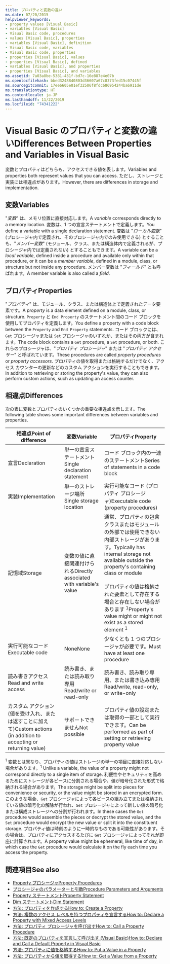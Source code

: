 ```yaml
---
title: プロパティと変数の違い
ms.date: 07/20/2015
helpviewer_keywords:
- property values [Visual Basic]
- variables [Visual Basic]
- Visual Basic code, procedures
- values [Visual Basic], properties
- variables [Visual Basic], definition
- Visual Basic code, variables
- Visual Basic code, properties
- properties [Visual Basic], values
- properties [Visual Basic], defined
- variables [Visual Basic], and properties
- properties [Visual Basic], and variables
ms.assetid: 7a03a8be-5381-431f-bd7c-16e887e4e07b
ms.openlocfilehash: bbed3248840803d36607a67c8373fed15c07445f
ms.sourcegitcommit: 17ee6605e01ef32506f8fdc686954244ba6911de
ms.translationtype: HT
ms.contentlocale: ja-JP
ms.lasthandoff: 11/22/2019
ms.locfileid: "74341222"
---
```

# <a name="differences-between-properties-and-variables-in-visual-basic"></a><span data-ttu-id="b91a2-102">Visual Basic のプロパティと変数の違い</span><span class="sxs-lookup"><span data-stu-id="b91a2-102">Differences Between Properties and Variables in Visual Basic</span></span>
<span data-ttu-id="b91a2-103">変数とプロパティはどちらも、アクセスできる値を表します。</span><span class="sxs-lookup"><span data-stu-id="b91a2-103">Variables and properties both represent values that you can access.</span></span> <span data-ttu-id="b91a2-104">ただし、ストレージと実装には相違点があります。</span><span class="sxs-lookup"><span data-stu-id="b91a2-104">However, there are differences in storage and implementation.</span></span>  
  
## <a name="variables"></a><span data-ttu-id="b91a2-105">変数</span><span class="sxs-lookup"><span data-stu-id="b91a2-105">Variables</span></span>  
 <span data-ttu-id="b91a2-106">"*変数*" は、メモリ位置に直接対応します。</span><span class="sxs-lookup"><span data-stu-id="b91a2-106">A *variable* corresponds directly to a memory location.</span></span> <span data-ttu-id="b91a2-107">変数は、1 つの宣言ステートメントで定義します。</span><span class="sxs-lookup"><span data-stu-id="b91a2-107">You define a variable with a single declaration statement.</span></span> <span data-ttu-id="b91a2-108">変数は "*ローカル変数*" (プロシージャ内で定義され、そのプロシージャ内でのみ使用できる) とすることも、"*メンバー変数*" (モジュール、クラス、または構造体内で定義されるが、プロシージャ内では定義されない) とすることもできます。</span><span class="sxs-lookup"><span data-stu-id="b91a2-108">A variable can be a *local variable*, defined inside a procedure and available only within that procedure, or it can be a *member variable*, defined in a module, class, or structure but not inside any procedure.</span></span> <span data-ttu-id="b91a2-109">メンバー変数は "*フィールド*" とも呼ばれます。</span><span class="sxs-lookup"><span data-stu-id="b91a2-109">A member variable is also called a *field*.</span></span>  
  
## <a name="properties"></a><span data-ttu-id="b91a2-110">プロパティ</span><span class="sxs-lookup"><span data-stu-id="b91a2-110">Properties</span></span>  
 <span data-ttu-id="b91a2-111">"*プロパティ*" は、モジュール、クラス、または構造体上で定義されたデータ要素です。</span><span class="sxs-lookup"><span data-stu-id="b91a2-111">A *property* is a data element defined on a module, class, or structure.</span></span> <span data-ttu-id="b91a2-112">`Property` と `End Property` のステートメント間のコード ブロックを使用してプロパティを定義します。</span><span class="sxs-lookup"><span data-stu-id="b91a2-112">You define a property with a code block between the `Property` and `End Property` statements.</span></span> <span data-ttu-id="b91a2-113">コード ブロックには、`Get` プロシージャまたは `Set` プロシージャのいずれか、またはその両方が含まれます。</span><span class="sxs-lookup"><span data-stu-id="b91a2-113">The code block contains a `Get` procedure, a `Set` procedure, or both.</span></span> <span data-ttu-id="b91a2-114">これらのプロシージャは、"*プロパティ プロシージャ*" または "*プロパティ アクセサー*" と呼ばれています。</span><span class="sxs-lookup"><span data-stu-id="b91a2-114">These procedures are called *property procedures* or *property accessors*.</span></span> <span data-ttu-id="b91a2-115">プロパティの値を取得または格納するだけでなく、アクセス カウンターの更新などのカスタム アクションを実行することもできます。</span><span class="sxs-lookup"><span data-stu-id="b91a2-115">In addition to retrieving or storing the property's value, they can also perform custom actions, such as updating an access counter.</span></span>  
  
## <a name="differences"></a><span data-ttu-id="b91a2-116">相違点</span><span class="sxs-lookup"><span data-stu-id="b91a2-116">Differences</span></span>  
 <span data-ttu-id="b91a2-117">次の表に変数とプロパティのいくつかの重要な相違点を示します。</span><span class="sxs-lookup"><span data-stu-id="b91a2-117">The following table shows some important differences between variables and properties.</span></span>  
  
|<span data-ttu-id="b91a2-118">相違点</span><span class="sxs-lookup"><span data-stu-id="b91a2-118">Point of difference</span></span>|<span data-ttu-id="b91a2-119">変数</span><span class="sxs-lookup"><span data-stu-id="b91a2-119">Variable</span></span>|<span data-ttu-id="b91a2-120">プロパティ</span><span class="sxs-lookup"><span data-stu-id="b91a2-120">Property</span></span>|  
|-------------------------|--------------|--------------|  
|<span data-ttu-id="b91a2-121">宣言</span><span class="sxs-lookup"><span data-stu-id="b91a2-121">Declaration</span></span>|<span data-ttu-id="b91a2-122">単一の宣言ステートメント</span><span class="sxs-lookup"><span data-stu-id="b91a2-122">Single declaration statement</span></span>|<span data-ttu-id="b91a2-123">コード ブロック内の一連のステートメント</span><span class="sxs-lookup"><span data-stu-id="b91a2-123">Series of statements in a code block</span></span>|  
|<span data-ttu-id="b91a2-124">実装</span><span class="sxs-lookup"><span data-stu-id="b91a2-124">Implementation</span></span>|<span data-ttu-id="b91a2-125">単一のストレージ場所</span><span class="sxs-lookup"><span data-stu-id="b91a2-125">Single storage location</span></span>|<span data-ttu-id="b91a2-126">実行可能なコード (プロパティ プロシージャ)</span><span class="sxs-lookup"><span data-stu-id="b91a2-126">Executable code (property procedures)</span></span>|  
|<span data-ttu-id="b91a2-127">記憶域</span><span class="sxs-lookup"><span data-stu-id="b91a2-127">Storage</span></span>|<span data-ttu-id="b91a2-128">変数の値に直接関連付けられる</span><span class="sxs-lookup"><span data-stu-id="b91a2-128">Directly associated with variable's value</span></span>|<span data-ttu-id="b91a2-129">通常、プロパティの包含クラスまたはモジュールの外部では使用できない内部ストレージがあります。</span><span class="sxs-lookup"><span data-stu-id="b91a2-129">Typically has internal storage not available outside the property's containing class or module</span></span><br /><br /> <span data-ttu-id="b91a2-130">プロパティの値は格納された要素として存在する場合と存在しない場合があります <sup>1</sup></span><span class="sxs-lookup"><span data-stu-id="b91a2-130">Property's value might or might not exist as a stored element <sup>1</sup></span></span>|  
|<span data-ttu-id="b91a2-131">実行可能なコード</span><span class="sxs-lookup"><span data-stu-id="b91a2-131">Executable code</span></span>|<span data-ttu-id="b91a2-132">None</span><span class="sxs-lookup"><span data-stu-id="b91a2-132">None</span></span>|<span data-ttu-id="b91a2-133">少なくとも 1 つのプロシージャが必要です。</span><span class="sxs-lookup"><span data-stu-id="b91a2-133">Must have at least one procedure</span></span>|  
|<span data-ttu-id="b91a2-134">読み書きアクセス</span><span class="sxs-lookup"><span data-stu-id="b91a2-134">Read and write access</span></span>|<span data-ttu-id="b91a2-135">読み書き、または読み取り専用</span><span class="sxs-lookup"><span data-stu-id="b91a2-135">Read/write or read-only</span></span>|<span data-ttu-id="b91a2-136">読み書き、読み取り専用、または書き込み専用</span><span class="sxs-lookup"><span data-stu-id="b91a2-136">Read/write, read-only, or write-only</span></span>|  
|<span data-ttu-id="b91a2-137">カスタム アクション (値を受け入れ、または返すことに加えて)</span><span class="sxs-lookup"><span data-stu-id="b91a2-137">Custom actions (in addition to accepting or returning value)</span></span>|<span data-ttu-id="b91a2-138">サポートできません</span><span class="sxs-lookup"><span data-stu-id="b91a2-138">Not possible</span></span>|<span data-ttu-id="b91a2-139">プロパティ値の設定または取得の一部として実行できます。</span><span class="sxs-lookup"><span data-stu-id="b91a2-139">Can be performed as part of setting or retrieving property value</span></span>|  
  
 <span data-ttu-id="b91a2-140"><sup>1</sup> 変数とは異なり、プロパティの値はストレージの単一の項目に直接対応しない場合があります。</span><span class="sxs-lookup"><span data-stu-id="b91a2-140"><sup>1</sup> Unlike a variable, the value of a property might not correspond directly to a single item of storage.</span></span> <span data-ttu-id="b91a2-141">利便性やセキュリティを高めるためにストレージが各ピースに分割される場合や、値が暗号化された形式で格納される場合があります。</span><span class="sxs-lookup"><span data-stu-id="b91a2-141">The storage might be split into pieces for convenience or security, or the value might be stored in an encrypted form.</span></span> <span data-ttu-id="b91a2-142">このような場合、`Get` プロシージャによって各ピースの組み立てまたは格納されている値の暗号化の解除が行われ、`Set` プロシージャによって新しい値の暗号化または構成ストレージへの分割が行われます。</span><span class="sxs-lookup"><span data-stu-id="b91a2-142">In these cases the `Get` procedure would assemble the pieces or decrypt the stored value, and the `Set` procedure would encrypt the new value or split it into the constituent storage.</span></span> <span data-ttu-id="b91a2-143">プロパティ値は時刻のように一時的なものである可能性があります。その場合は、プロパティにアクセスするたびに `Get` プロシージャによってそれが即座に計算されます。</span><span class="sxs-lookup"><span data-stu-id="b91a2-143">A property value might be ephemeral, like time of day, in which case the `Get` procedure would calculate it on the fly each time you access the property.</span></span>  
  
## <a name="see-also"></a><span data-ttu-id="b91a2-144">関連項目</span><span class="sxs-lookup"><span data-stu-id="b91a2-144">See also</span></span>

- [<span data-ttu-id="b91a2-145">Property プロシージャ</span><span class="sxs-lookup"><span data-stu-id="b91a2-145">Property Procedures</span></span>](./property-procedures.md)
- [<span data-ttu-id="b91a2-146">プロシージャのパラメーターと引数</span><span class="sxs-lookup"><span data-stu-id="b91a2-146">Procedure Parameters and Arguments</span></span>](./procedure-parameters-and-arguments.md)
- [<span data-ttu-id="b91a2-147">Property ステートメント</span><span class="sxs-lookup"><span data-stu-id="b91a2-147">Property Statement</span></span>](../../../../visual-basic/language-reference/statements/property-statement.md)
- [<span data-ttu-id="b91a2-148">Dim ステートメント</span><span class="sxs-lookup"><span data-stu-id="b91a2-148">Dim Statement</span></span>](../../../../visual-basic/language-reference/statements/dim-statement.md)
- [<span data-ttu-id="b91a2-149">方法: プロパティを作成する</span><span class="sxs-lookup"><span data-stu-id="b91a2-149">How to: Create a Property</span></span>](./how-to-create-a-property.md)
- [<span data-ttu-id="b91a2-150">方法: 複数のアクセス レベルを持つプロパティを宣言する</span><span class="sxs-lookup"><span data-stu-id="b91a2-150">How to: Declare a Property with Mixed Access Levels</span></span>](./how-to-declare-a-property-with-mixed-access-levels.md)
- [<span data-ttu-id="b91a2-151">方法: プロパティ プロシージャを呼び出す</span><span class="sxs-lookup"><span data-stu-id="b91a2-151">How to: Call a Property Procedure</span></span>](./how-to-call-a-property-procedure.md)
- [<span data-ttu-id="b91a2-152">方法: 既定のプロパティを宣言して呼び出す (Visual Basic)</span><span class="sxs-lookup"><span data-stu-id="b91a2-152">How to: Declare and Call a Default Property in Visual Basic</span></span>](./how-to-declare-and-call-a-default-property.md)
- [<span data-ttu-id="b91a2-153">方法: プロパティに値を格納する</span><span class="sxs-lookup"><span data-stu-id="b91a2-153">How to: Put a Value in a Property</span></span>](./how-to-put-a-value-in-a-property.md)
- [<span data-ttu-id="b91a2-154">方法: プロパティから値を取得する</span><span class="sxs-lookup"><span data-stu-id="b91a2-154">How to: Get a Value from a Property</span></span>](./how-to-get-a-value-from-a-property.md)
